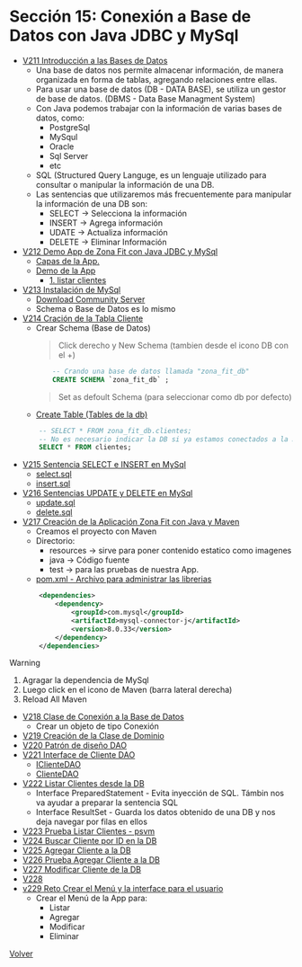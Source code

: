 # Sección 15: Conexión a Base de Datos con Java JDBC y MySql
* [V211 Introducción a las Bases de Datos](V211_Introducción_a_las_Bases_de_Datos)
    - Una base de datos nos permite almacenar información, de manera organizada en forma de tablas,
        agregando relaciones entre ellas.
    - Para usar una base de datos (DB - DATA BASE), se utiliza un gestor de base de datos.
        (DBMS - Data Base Managment System)
    - Con Java podemos trabajar con la información de varias bases de datos, como:
        * PostgreSql
        * MySqul
        * Oracle
        * Sql Server
        * etc
    - SQL (Structured Query Languge, es un lenguaje utilizado para consultar o
        manipular la información de una DB.
    - Las sentencias que utilizaremos más frecuentemente para manipular la información
        de una DB son:
        * SELECT -> Selecciona la información
        * INSERT -> Agrega información
        * UDATE -> Actualiza información
        * DELETE -> Eliminar Información
* [V212 Demo App de Zona Fit con Java JDBC y MySql](V212_Demo_Aplicacion_de_Zona_Fit_con_JavaJDBC_y_MySql)   
    * [Capas de la App.](V212_Demo_Aplicacion_de_Zona_Fit_con_JavaJDBC_y_MySql/aplicacion.jpg)
    * [Demo de la App](V212_Demo_Aplicacion_de_Zona_Fit_con_JavaJDBC_y_MySql/demo1.jpg)
        * [1. listar clientes](V212_Demo_Aplicacion_de_Zona_Fit_con_JavaJDBC_y_MySql/listar-clientes.jpg)
* [V213 Instalación de MySql]()
    * [Download Community Server](https://dev.mysql.com/downloads/mysql/8.0.html)
    - Schema o Base de Datos es lo mismo
* [V214 Cración de la Tabla Cliente](V214_Creacion_de_la_Tabla_Cliente_de_la_App_Zona_Fit/tabla-cliente.jpg)
    - Crear Schema (Base de Datos)
        > Click derecho y New Schema (tambien desde el icono DB con el +)
        ```sql
            -- Crando una base de datos llamada "zona_fit_db"
            CREATE SCHEMA `zona_fit_db` ;
        ```
        > Set as defoult Schema (para seleccionar como db por defecto)
    - [Create Table (Tables de la db)](V214_Creacion_de_la_Tabla_Cliente_de_la_App_Zona_Fit/tabla-clientes.sql)
    ```sql
        -- SELECT * FROM zona_fit_db.clientes;
        -- No es necesario indicar la DB si ya estamos conectados a la misma
        SELECT * FROM clientes;
    ```
* [V215 Sentencia SELECT e INSERT en MySql](V215_Sentencia_SELECT_e_INSERT_en_MySql)
    * [select.sql](V215_Sentencia_SELECT_e_INSERT_en_MySql/select.sql)
    * [insert.sql](V215_Sentencia_SELECT_e_INSERT_en_MySql/insert.sql)
* [V216 Sentencias UPDATE y DELETE en MySql](V216_Sentencias_UPDATE_y_DELETE_en_MySql)
    * [update.sql](V216_Sentencias_UPDATE_y_DELETE_en_MySql/update.sql)
    * [delete.sql](V216_Sentencias_UPDATE_y_DELETE_en_MySql/delete.sql)
* [V217 Creación de la Aplicación Zona Fit con Java y Maven](V217_Creacion_de_la_Aplicacion_Zona_fit_con_Java_y_Maven)
    - Creamos el proyecto con Maven
    - Directorio: 
        - resources -> sirve para poner contenido estatico como imagenes
        - java -> Código fuente
        - test -> para las pruebas de nuestra App.
    - [pom.xml - Archivo para administrar las librerias](V217_Creacion_de_la_Aplicacion_Zona_fit_con_Java_y_Maven/pom.xml)
    ```xml
        <dependencies>
            <dependency>
                <groupId>com.mysql</groupId>
                <artifactId>mysql-connector-j</artifactId>
                <version>8.0.33</version>
            </dependency>
        </dependencies>
    ```
> [!WARNING]  
> 1. Agragar la dependencia de MySql
> 2. Luego click en el icono de Maven (barra lateral derecha)
> 3. Reload All Maven
* [V218 Clase de Conexión a la Base de Datos](V218_Clase_de_Conexion_a_la_Base_de_Datos_con_Java_JDBC/src/main/java/zona_fit/conexion/Conexion.java)
    - Crear un objeto de tipo Conexión
* [V219 Creación de la Clase de Dominio](V219_Creacion_Clase_de_Dominio/src/main/java/zona_fit/dominio/Cliente.java)
* [V220 Patrón de diseño DAO](V220_Patron_de_Disenio_DAO/Docs/patron-de-disenio-DAO.jpg)
* [V221 Interface de Cliente DAO](V221_Interface_Cliente_DAO/src/main/java/zona_fit/datos)
    * [IClienteDAO](V221_Interface_Cliente_DAO/src/main/java/zona_fit/datos/IClienteDAO.java)
    * [ClienteDAO](V221_Interface_Cliente_DAO/src/main/java/zona_fit/datos/ClienteDAO.java)
* [V222 Listar Clientes desde la DB](V222_Listar_Clientes/src/main/java/zona_fit/datos/ClienteDAO.java)
    - Interface PreparedStatement - Evita inyección de SQL. Támbin nos va ayudar a preparar la sentencia SQL
    - Interface ResultSet - Guarda los datos obtenido de una DB y nos deja navegar por filas en ellos
* [V223 Prueba Listar Clientes - psvm](V222_Listar_Clientes/src/main/java/zona_fit/datos/ClienteDAO.java)
* [V224 Buscar Cliente por ID en la DB](V224_Buscar_Cliente_por_Id/src/main/java/zona_fit/datos/ClienteDAO.java)
* [V225 Agregar Cliente a la DB](V225_Agregar_Cliente/src/main/java/zona_fit/datos/ClienteDAO.java)
* [V226 Prueba Agregar Cliente a la DB](V226_Prueba_Agregar_Cliente/src/main/java/zona_fit/datos/ClienteDAO.java)
* [V227 Modificar Cliente de la DB](V227_Modificar_Cliente/src/main/java/zona_fit/datos/ClienteDAO.java)
* [V228](V228_Eliminar_Cliente/src/main/java/zona_fit/datos/ClienteDAO.java)
* [v229 Reto Crear el Menú y la interface para el usuario](V229_Repaso_de_la_Clase_ClienteDAO)
    - Crear el Menú de la App para:
        - Listar
        - Agregar
        - Modificar
        - Eliminar

[Volver](../)